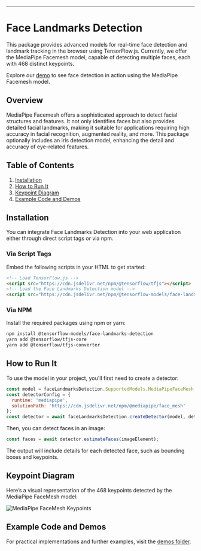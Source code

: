 

---

# Face Landmarks Detection

This package provides advanced models for real-time face detection and landmark tracking in the browser using TensorFlow.js. Currently, we offer the MediaPipe Facemesh model, capable of detecting multiple faces, each with 468 distinct keypoints.

Explore our [demo](https://storage.googleapis.com/tfjs-models/demos/face-landmarks-detection/index.html?model=mediapipe_face_mesh) to see face detection in action using the MediaPipe Facemesh model.

## Overview

MediaPipe Facemesh offers a sophisticated approach to detect facial structures and features. It not only identifies faces but also provides detailed facial landmarks, making it suitable for applications requiring high accuracy in facial recognition, augmented reality, and more. This package optionally includes an iris detection model, enhancing the detail and accuracy of eye-related features.

## Table of Contents
1. [Installation](#installation)
2. [How to Run It](#how-to-run-it)
3. [Keypoint Diagram](#keypoint-diagram)
4. [Example Code and Demos](#example-code-and-demos)

## Installation

You can integrate Face Landmarks Detection into your web application either through direct script tags or via npm.

### Via Script Tags

Embed the following scripts in your HTML to get started:

```html
<!-- Load TensorFlow.js -->
<script src="https://cdn.jsdelivr.net/npm/@tensorflow/tfjs"></script>
<!-- Load the Face Landmarks Detection model -->
<script src="https://cdn.jsdelivr.net/npm/@tensorflow-models/face-landmarks-detection"></script>
```

### Via NPM

Install the required packages using npm or yarn:

```bash
npm install @tensorflow-models/face-landmarks-detection
yarn add @tensorflow/tfjs-core
yarn add @tensorflow/tfjs-converter
```

## How to Run It

To use the model in your project, you'll first need to create a detector:

```javascript
const model = faceLandmarksDetection.SupportedModels.MediaPipeFaceMesh;
const detectorConfig = {
  runtime: 'mediapipe',
  solutionPath: 'https://cdn.jsdelivr.net/npm/@mediapipe/face_mesh'
};
const detector = await faceLandmarksDetection.createDetector(model, detectorConfig);
```

Then, you can detect faces in an image:

```javascript
const faces = await detector.estimateFaces(imageElement);
```

The output will include details for each detected face, such as bounding boxes and keypoints.

## Keypoint Diagram

Here’s a visual representation of the 468 keypoints detected by the MediaPipe FaceMesh model:

![MediaPipe FaceMesh Keypoints](https://mediapipe.dev/images/mobile/face_landmarks.png)

## Example Code and Demos

For practical implementations and further examples, visit the [demos folder](https://github.com/tensorflow/tfjs-models/tree/master/face-landmarks-detection/demos).


